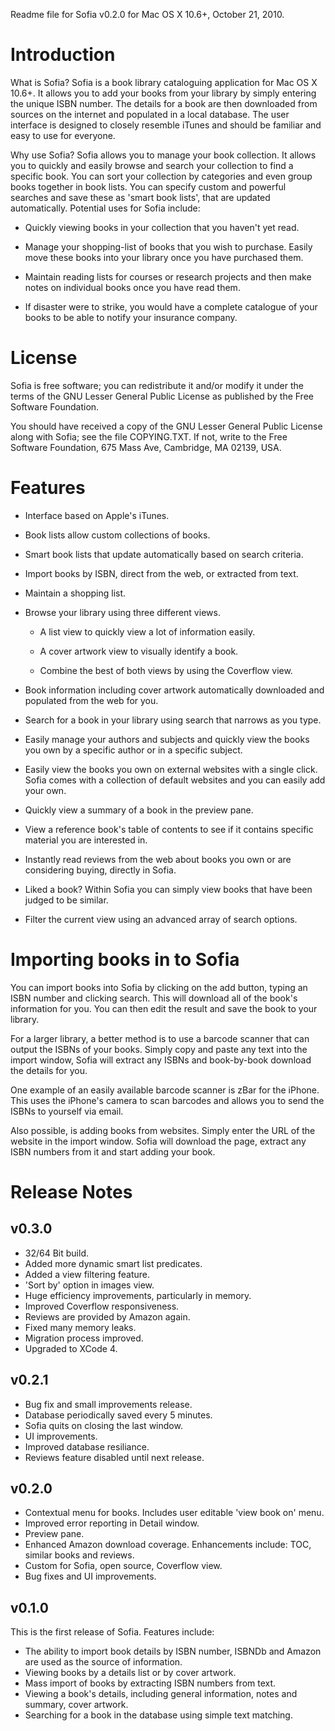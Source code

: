 Readme file for Sofia v0.2.0 for Mac OS X 10.6+, October 21, 2010.

Introduction
============

What is Sofia? Sofia is a book library cataloguing application for
Mac OS X 10.6+. It allows you to add your books from your library
by simply entering the unique ISBN number. The details for a book
are then downloaded from sources on the internet and populated in
a local database. The user interface is designed to closely
resemble iTunes and should be familiar and easy to use for
everyone.

Why use Sofia? Sofia allows you to manage your book collection. It
allows you to quickly and easily browse and search your collection
to find a specific book. You can sort your collection by
categories and even group books together in book lists. You can
specify custom and powerful searches and save these as 'smart book
lists', that are updated automatically. Potential uses for Sofia
include:

* Quickly viewing books in your collection that you haven't yet
  read.

* Manage your shopping-list of books that you wish to purchase.
  Easily move these books into your library once you have
  purchased them.

* Maintain reading lists for courses or research projects and then
  make notes on individual books once you have read them.

* If disaster were to strike, you would have a complete catalogue
  of your books to be able to notify your insurance company.


License
=======

Sofia is free software; you can redistribute it and/or modify it
under the terms of the GNU Lesser General Public License as
published by the Free Software Foundation.

You should have received a copy of the GNU Lesser General Public
License along with Sofia; see the file COPYING.TXT.  If not, write
to the Free Software Foundation, 675 Mass Ave, Cambridge, MA
02139, USA.


Features
========

* Interface based on Apple's iTunes.

* Book lists allow custom collections of books.

* Smart book lists that update automatically based on search
criteria.

* Import books by ISBN, direct from the web, or extracted from
text.

* Maintain a shopping list.

* Browse your library using three different views.

    - A list view to quickly view a lot of information easily.

    - A cover artwork view to visually identify a book.

    - Combine the best of both views by using the Coverflow view.

* Book information including cover artwork automatically
downloaded and populated from the web for you.

* Search for a book in your library using search that narrows as
you type.

* Easily manage your authors and subjects and quickly view the
books you own by a specific author or in a specific subject.

* Easily view the books you own on external websites with a single
click. Sofia comes with a collection of default websites and you
can easily add your own.

* Quickly view a summary of a book in the preview pane.

* View a reference book's table of contents to see if it contains
specific material you are interested in.

* Instantly read reviews from the web about books you own or are
considering buying, directly in Sofia.

* Liked a book? Within Sofia you can simply view books that have
been judged to be similar.

* Filter the current view using an advanced array of search options.


Importing books in to Sofia
===========================

You can import books into Sofia by clicking on the add button,
typing an ISBN number and clicking search. This will download all
of the book's information for you. You can then edit the result
and save the book to your library.

For a larger library, a better method is to use a barcode scanner
that can output the ISBNs of your books. Simply copy and paste any
text into the import window, Sofia will extract any ISBNs and
book-by-book download the details for you.

One example of an easily available barcode scanner is zBar for the
iPhone. This uses the iPhone's camera to scan barcodes and allows
you to send the ISBNs to yourself via email.

Also possible, is adding books from websites. Simply enter the URL
of the website in the import window. Sofia will download the page,
extract any ISBN numbers from it and start adding your book.


Release Notes
=============

v0.3.0
------
* 32/64 Bit build.
* Added more dynamic smart list predicates.
* Added a view filtering feature.
* 'Sort by' option in images view.
* Huge efficiency improvements, particularly in memory.
* Improved Coverflow responsiveness.
* Reviews are provided by Amazon again.
* Fixed many memory leaks.
* Migration process improved.
* Upgraded to XCode 4.

v0.2.1
------
* Bug fix and small improvements release.
* Database periodically saved every 5 minutes.
* Sofia quits on closing the last window.
* UI improvements.
* Improved database resiliance.
* Reviews feature disabled until next release.

v0.2.0
------
* Contextual menu for books. Includes user editable
  'view book on' menu.
* Improved error reporting in Detail window.
* Preview pane.
* Enhanced Amazon download coverage. Enhancements
  include: TOC, similar books and reviews.
* Custom for Sofia, open source, Coverflow view.
* Bug fixes and UI improvements.

v0.1.0
------
This is the first release of Sofia. Features include:

* The ability to import book details by ISBN number,
  ISBNDb and Amazon are used as the source of
  information.
* Viewing books by a details list or by cover artwork.
* Mass import of books by extracting ISBN numbers from
  text.
* Viewing a book's details, including general
  information, notes and summary, cover artwork.
* Searching for a book in the database using simple
  text matching.
